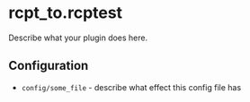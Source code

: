 rcpt_to.rcptest
========

Describe what your plugin does here.

Configuration
-------------

* `config/some_file` - describe what effect this config file has
